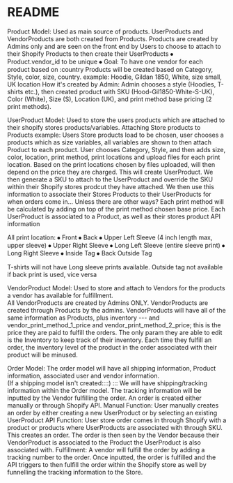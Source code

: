 # README

Product Model:
  Used as main source of products.  UserProducts and VendorProducts are both created from Products.
  Products are created by Admins only and are seen on the front end by Users to choose to attach to their Shopify Products to then create their UserProducts
  ⦁	Product.vendor_id to be unique
  ⦁	Goal: To have one vendor for each product based on :country
  Products will be created based on Category, Style, color, size, country.
  example:
  Hoodie, Gildan 1850, White, size small, UK location
  How it's created by Admin: Admin chooses a style (Hoodies, T-shirts etc.), then created product with SKU (Hood-Gil1850-White-S-UK), Color (White), Size (S), Location (UK), and print method base pricing (2 print methods).

UserProduct Model:
  Used to store the users products which are attached to their shopify stores products/variables.
  Attaching Store products to Products example:
    Users Store products load to be chosen, user chooses a products which as size variables, all variables are shown to then attach Product to each product.  User chooses Category, Style, and then adds size, color, location, print method, print locations and upload files for each print location.  Based on the print locations chosen by files uploaded, will then depend on the price they are charged.  This will create UserProduct.  We then generate a SKU to attach to the UserProduct and override the SKU within their Shopify stores prodcut they have attached.  We then use this information to associate their Stores Products to their UserProducts for when orders come in... Unless there are other ways?
  Each print method will be calculated by adding on top of the print method chosen base price.
  Each UserProduct is associated to a Product, as well as their stores product API information

  All print location:
  ⦁	Front
  ⦁	Back
  ⦁	Upper Left Sleeve (4 inch length max, upper sleeve)
  ⦁	Upper Right Sleeve
  ⦁	Long Left Sleeve (entire sleeve print)
  ⦁	Long Right Sleeve
  ⦁	Inside Tag
  ⦁	Back Outside Tag

T-shirts will not have Long sleeve prints available.
Outside tag not available if back print is used, vice versa

VendorProduct Model:
  Used to store and attach to Vendors for the products a vendor has available for fulfillment.  
  All VendorProducts are created by Admins ONLY.
  VendorProducts are created through Products by the admins.
  VendorProducts will have all of the same information as Products, plus inventory --- and vendor_print_method_1_price and vendor_print_method_2_price; this is the price they are paid to fulfill the orders.
  The only param they are able to edit is the Inventory to keep track of their inventory.  Each time they fulfill an order, the inventory level of the product in the order associated with their product will be minused.
  

Order Model:
  The order model will have all shipping information, Product information, associated user and vendor information.  
  (If a shipping model isn't created::::) ::: We will have shipping/tracking information within the Order model.  The tracking information will be inputted by the Vendor fulfilling the order.
  An order is created either manually or through Shopify API.
  Manual Function:
    User manually creates an order by either creating a new UserProduct or by selecting an existing UserProduct
  API Function:
    User store order comes in through Shopify with a product or products where UserProducts are associated with through SKU.   This creates an order.  The order is then seen by the Vendor because their VendorProduct is associated to the Product the UserProduct is also associated with.
  Fulfillment:
    A vendor will fulfill the order by adding a tracking number to the order.  Once inputted, the order is fulfilled and the API triggers to then fulfill the order within the Shopify store as well by funnelling the tracking information to the Store.
















